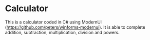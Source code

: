 # Calculator

This is a calculator coded in C# using ModernUI (https://github.com/peters/winforms-modernui). It is able to complete addition, subtraction, multiplication, division and powers.
